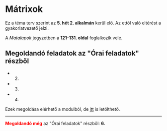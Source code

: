 # Mátrixok

Ez a téma terv szerint az **5. hét 2. alkalmán** kerül elő. Az ettől való eltérést a gyakorlatvezető jelzi.

A *Matalapok* jegyzetben a **121–131. oldal** foglalkozik vele.

## Megoldandó feladatok az "Órai feladatok" részből

- 2.
- 3.
- 4.

Ezek megoldása elérhető a modulból, de [itt](https://canvas.elte.hu/courses/45858/files/3111642/download?wrap=1) is letölthető.

---

<span style="color: red; font-weight: bold;">Megoldandó még</span> az "Órai feladatok" részből: **6.**